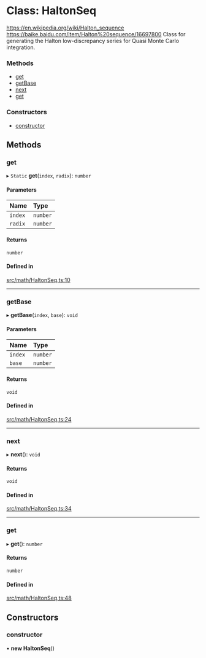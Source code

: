# Class: HaltonSeq

https://en.wikipedia.org/wiki/Halton_sequence
https://baike.baidu.com/item/Halton%20sequence/16697800
Class for generating the Halton low-discrepancy series for Quasi Monte Carlo integration.

### Methods

- [get](HaltonSeq.md#get)
- [getBase](HaltonSeq.md#getbase)
- [next](HaltonSeq.md#next)
- [get](HaltonSeq.md#get-1)

### Constructors

- [constructor](HaltonSeq.md#constructor)

## Methods

### get

▸ `Static` **get**(`index`, `radix`): `number`

#### Parameters

| Name | Type |
| :------ | :------ |
| `index` | `number` |
| `radix` | `number` |

#### Returns

`number`

#### Defined in

[src/math/HaltonSeq.ts:10](https://github.com/Orillusion/orillusion/blob/main/src/math/HaltonSeq.ts#L10)

___

### getBase

▸ **getBase**(`index`, `base`): `void`

#### Parameters

| Name | Type |
| :------ | :------ |
| `index` | `number` |
| `base` | `number` |

#### Returns

`void`

#### Defined in

[src/math/HaltonSeq.ts:24](https://github.com/Orillusion/orillusion/blob/main/src/math/HaltonSeq.ts#L24)

___

### next

▸ **next**(): `void`

#### Returns

`void`

#### Defined in

[src/math/HaltonSeq.ts:34](https://github.com/Orillusion/orillusion/blob/main/src/math/HaltonSeq.ts#L34)

___

### get

▸ **get**(): `number`

#### Returns

`number`

#### Defined in

[src/math/HaltonSeq.ts:48](https://github.com/Orillusion/orillusion/blob/main/src/math/HaltonSeq.ts#L48)

## Constructors

### constructor

• **new HaltonSeq**()
